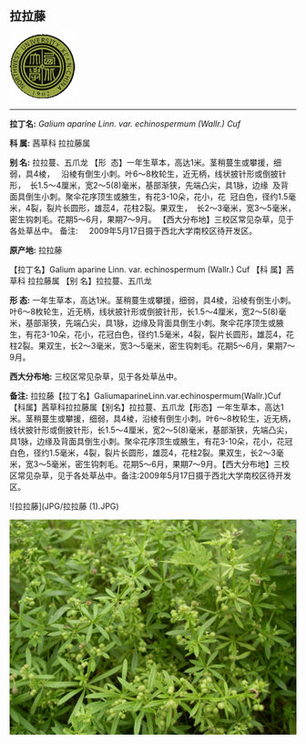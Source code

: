 ## 拉拉藤

![西北大学校园网络植物志](JPG/nwu.gif)

---

**拉丁名:**  _Galium aparine Linn. var. echinospermum (Wallr.) Cuf_

**科 属:** 茜草科 拉拉藤属

**别 名:** 拉拉蔓、五爪龙
【形  态】一年生草本，高达1米。茎稍蔓生或攀援，细弱，具4棱，
  沿棱有倒生小刺。叶6～8枚轮生，近无柄，线状披针形或倒披针形，
 长1.5～4厘米，宽2～5(8)毫米，基部渐狭，先端凸尖，具1脉，边缘
 及背面具倒生小刺。聚伞花序顶生或腋生，有花3-10朵，花小，花
 冠白色，径约1.5毫米，4裂，裂片长圆形，雄蕊4，花柱2裂。果双生，
 长2～3毫米，宽3～5毫米，密生钩刺毛。花期5～6月，果期7～9月。
【西大分布地】三校区常见杂草，见于各处草丛中。
备注:
    2009年5月17日摄于西北大学南校区待开发区。


**原产地:** 拉拉藤

【拉丁名】Galium aparine Linn. var. echinospermum (Wallr.) Cuf
【科 属】茜草科 拉拉藤属
【别 名】拉拉蔓、五爪龙

**形  态:** 一年生草本，高达1米。茎稍蔓生或攀援，细弱，具4棱，沿棱有倒生小刺。叶6～8枚轮生，近无柄，线状披针形或倒披针形，长1.5～4厘米，宽2～5(8)毫米，基部渐狭，先端凸尖，具1脉，边缘及背面具倒生小刺。聚伞花序顶生或腋生，有花3-10朵，花小，花冠白色，径约1.5毫米，4裂，裂片长圆形，雄蕊4，花柱2裂。果双生，长2～3毫米，宽3～5毫米，密生钩刺毛。花期5～6月，果期7～9月。

**西大分布地:** 三校区常见杂草，见于各处草丛中。

**备注:** 拉拉藤【拉丁名】GaliumaparineLinn.var.echinospermum(Wallr.)Cuf【科属】茜草科拉拉藤属【别名】拉拉蔓、五爪龙【形态】一年生草本，高达1米。茎稍蔓生或攀援，细弱，具4棱，沿棱有倒生小刺。叶6～8枚轮生，近无柄，线状披针形或倒披针形，长1.5～4厘米，宽2～5(8)毫米，基部渐狭，先端凸尖，具1脉，边缘及背面具倒生小刺。聚伞花序顶生或腋生，有花3-10朵，花小，花冠白色，径约1.5毫米，4裂，裂片长圆形，雄蕊4，花柱2裂。果双生，长2～3毫米，宽3～5毫米，密生钩刺毛。花期5～6月，果期7～9月。【西大分布地】三校区常见杂草，见于各处草丛中。备注:2009年5月17日摄于西北大学南校区待开发区。

![拉拉藤](JPG/拉拉藤 (1).JPG) 

![拉拉藤](JPG/拉拉藤.JPG) 

